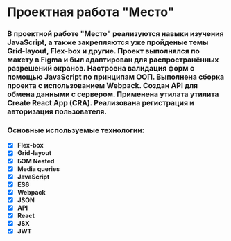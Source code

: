 # **Проектная работа "Место"**

###  В проектной работе "Место" реализуются навыки изучения JavaScript, а также закрепляются уже пройденые темы Grid-layout, Flex-box и другие. Проект выполнялся по макету в Figma и был адаптирован для распространённых разрешений экранов. Настроена валидация форм с помощью JavaScript по принципам ООП. Выполнена сборка проекта с использованием Webpack. Создан API для обмена данными с сервером. Применена утилата утилита Create React App (CRA). Реализована регистрация и авторизация пользователя.

### **Основные используемые технологии:**

- [X] **Flex-box**
- [X] **Grid-layout**
- [X] **БЭМ Nested**
- [X] **Media queries**
- [X] **JavaScript**
- [X] **ES6**
- [X] **Webpack**
- [X] **JSON**
- [X] **API**
- [X] **React**
- [X] **JSX**
- [X] **JWT**